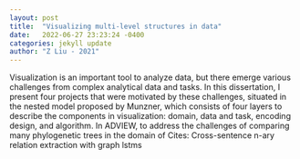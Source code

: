 ```yaml
---
layout: post
title:  "Visualizing multi-level structures in data"
date:   2022-06-27 23:23:24 -0400
categories: jekyll update
author: "Z Liu - 2021"
---
```

Visualization is an important tool to analyze data, but there emerge various challenges from complex analytical data and tasks. In this dissertation, I present four projects that were motivated by these challenges, situated in the nested model proposed by Munzner, which consists of four layers to describe the components in visualization: domain, data and task, encoding design, and algorithm. In ADVIEW, to address the challenges of comparing many phylogenetic trees in the domain of 
Cites: Cross-sentence n-ary relation extraction with graph lstms